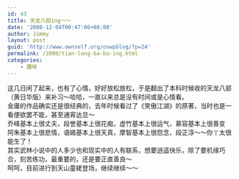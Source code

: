 ```yaml
---
id: 43
title: 天龙八部ing～～
date: '2008-12-04T00:47:06+08:00'
author: Jimmy
layout: post
guid: 'http://www.ownself.org/oswpblog/?p=24'
permalink: /2008/tian-long-ba-bu-ing.html
categories:
    - 趣味
---
```


 这几日闲了起来，也有了心情，好好放松放松，于是翻出了本科时候收的天龙八部（黄日华版）来补习～哈哈，一直以来总是没有时间或是心情看。  
 金庸的作品确实还是很经典的，去年时候看过了《笑傲江湖》的原著，当时也是一看便欲罢不能，甚至通宵达旦～  
 乔峰基本上很丈夫，段誉基本上很花痴，虚竹基本上很运气，慕容基本上很善变  
 阿朱基本上很悲情，语嫣基本上很天真，摩智基本上很怨念，段正淳～～你丫太很能生了！  
 其实武林小说中的人多少也和现实中的人有联系，想要逍遥快乐，除了要机缘巧合，刻苦练功，最重要的，还是要正直善良～  
 呵呵，目前进行到天山童姥登场，继续继续～～